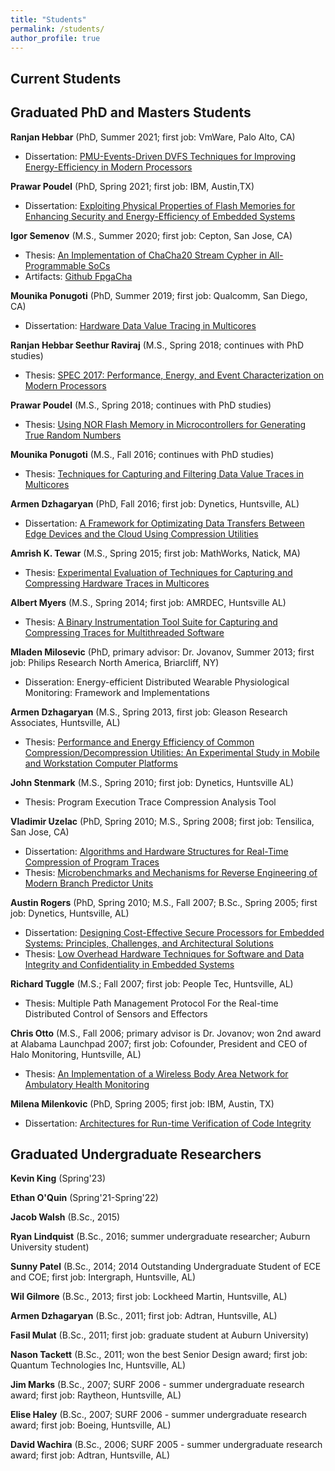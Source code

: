 ```yaml
---
title: "Students"
permalink: /students/
author_profile: true
---
```

## Current Students




## Graduated PhD and Masters Students

**Ranjan Hebbar** (PhD, Summer 2021; first job: VmWare, Palo Alto, CA)

*   Dissertation: [PMU-Events-Driven DVFS Techniques for Improving Energy-Efficiency in Modern Processors](../publications/files/ranjan.hebbar.dissertation.pdf)

**Prawar Poudel** (PhD, Spring 2021; first job: IBM, Austin,TX)
*   Dissertation: [Exploiting Physical Properties of Flash Memories for Enhancing Security and Energy-Efficiency of Embedded Systems](../publications/files/prawar.poudel.dissertation.pdf)

**Igor Semenov** (M.S., Summer 2020; first job: Cepton, San Jose, CA)

*   Thesis: [An Implementation of ChaCha20 Stream Cypher in All-Programmable SoCs](../publications/files/igor.semenov.thesis.pdf)
*   Artifacts: [Github FpgaCha](https://github.com/Goshik92/FpgaCha)

**Mounika Ponugoti** (PhD, Summer 2019; first job: Qualcomm, San Diego, CA)

*   Dissertation: [Hardware Data Value Tracing in Multicores](../publications/files/mounika.ponugoti.dissertation.pdf)

**Ranjan Hebbar Seethur Raviraj** (M.S., Spring 2018; continues with PhD studies)

*   Thesis: [SPEC 2017: Performance, Energy, and Event Characterization on Modern Processors](../publications/files/ranjan.hebbar.thesis.pdf)

**Prawar Poudel** (M.S., Spring 2018; continues with PhD studies)

*   Thesis: [Using NOR Flash Memory in Microcontrollers for Generating True Random Numbers](../publications/files/prawar.poudel.thesis.pdf)

**Mounika Ponugoti** (M.S., Fall 2016; continues with PhD studies)

*   Thesis: [Techniques for Capturing and Filtering Data Value Traces in Multicores](../publications/files/mounika.ponugoti.thesis.pdf)

**Armen Dzhagaryan** (PhD, Fall 2016; first job: Dynetics, Huntsville, AL)

*   Dissertation: [A Framework for Optimizating Data Transfers Between Edge Devices and the Cloud Using Compression Utilities](../publications/files/armen.dzhagaryan.dissertation.pdf) 

**Amrish K. Tewar** (M.S., Spring 2015; first job: MathWorks, Natick, MA)

*   Thesis: [Experimental Evaluation of Techniques for Capturing and Compressing Hardware Traces in Multicores](../publications/files/amrish.k.tewar.thesis.pdf)

**Albert Myers** (M.S., Spring 2014; first job: AMRDEC, Huntsville AL)

*   Thesis: [A Binary Instrumentation Tool Suite for Capturing and Compressing Traces for Multithreaded Software](../publications/files/MyersAlbert.thesis.pdf)

**Mladen Milosevic** (PhD, primary advisor: Dr. Jovanov, Summer 2013; first job: Philips Research North America, Briarcliff, NY)

*   Disseration: Energy-efficient Distributed Wearable Physiological Monitoring: Framework and Implementations

**Armen Dzhagaryan** (M.S., Spring 2013, first job: Gleason Research Associates, Huntsville, AL)

*   Thesis: [Performance and Energy Efficiency of Common Compression/Decompression Utilities: An Experimental Study in Mobile and Workstation Computer Platforms](../publications/files/armend.thesis.pdf)

**John Stenmark** (M.S., Spring 2010; first job: Dynetics, Huntsville AL)

*   Thesis: Program Execution Trace Compression Analysis Tool

**Vladimir Uzelac** (PhD, Spring 2010; M.S., Spring 2008; first job: Tensilica, San Jose, CA)

*   Dissertation: [Algorithms and Hardware Structures for Real-Time Compression of Program Traces](../publications/files/VladimirUzelac.dissertation.pdf)
*   Thesis: [Microbenchmarks and Mechanisms for Reverse Engineering of Modern Branch Predictor Units](../publications/files/VladimirUzelac.thesis.pdf)

**Austin Rogers** (PhD, Spring 2010; M.S., Fall 2007; B.Sc., Spring 2005; first job: Dynetics, Huntsville, AL)

*   Dissertation: [Designing Cost-Effective Secure Processors for Embedded Systems: Principles, Challenges, and Architectural Solutions](../publications/files/AustinRogers.dissertation.pdf)
*   Thesis: [Low Overhead Hardware Techniques for Software and Data Integrity and Confidentiality in Embedded Systems](../publications/files/AustinRogers.thesis.pdf)

**Richard Tuggle** (M.S.; Fall 2007; first job: People Tec, Huntsville, AL)

*   Thesis: Multiple Path Management Protocol For the Real-time Distributed Control of Sensors and Effectors

**Chris Otto** (M.S., Fall 2006; primary advisor is Dr. Jovanov; won 2nd award at Alabama Launchpad 2007; first job: Cofounder, President and CEO of Halo Monitoring, Huntsville, AL)

*   Thesis: [An Implementation of a Wireless Body Area Network for Ambulatory Health Monitoring](../publications/files/ChrisOtto.thesis.pdf)

**Milena Milenkovic** (PhD, Spring 2005; first job: IBM, Austin, TX)

*   Dissertation: [Architectures for Run-time Verification of Code Integrity](../publications/files/mm_dissertation.pdf)

## Graduated Undergraduate Researchers

**Kevin King** (Spring'23)

**Ethan O'Quin** (Spring'21-Spring'22) 

**Jacob Walsh** (B.Sc., 2015)

**Ryan Lindquist** (B.Sc., 2016; summer undergraduate researcher; Auburn University student)

**Sunny Patel** (B.Sc., 2014; 2014 Outstanding Undergraduate Student of ECE and COE; first job: Intergraph, Huntsville, AL)

**Wil Gilmore** (B.Sc., 2013; first job: Lockheed Martin, Huntsville, AL)

**Armen Dzhagaryan** (B.Sc., 2011; first job: Adtran, Huntsville, AL)

**Fasil Mulat** (B.Sc., 2011; first job: graduate student at Auburn University)

**Nason Tackett** (B.Sc., 2011; won the best Senior Design award; first job: Quantum Technologies Inc, Huntsville, AL)

**Jim Marks** (B.Sc., 2007; SURF 2006 - summer undergraduate research award; first job: Raytheon, Huntsville, AL)

**Elise Haley** (B.Sc., 2007; SURF 2006 - summer undergraduate research award; first job: Boeing, Huntsville, AL)

**David Wachira** (B.Sc., 2006; SURF 2005 - summer undergraduate research award; first job: Adtran, Huntsville, AL)
